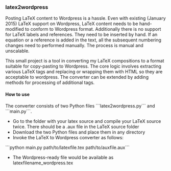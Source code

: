 <h3>latex2wordpress</h3>

Posting LaTeX content to Wordpress is a hassle. Even with existing (January 2015) LaTeX support on Wordpress, 
LaTeX content needs to be hand-modified to conform to Wordpress format. Additionally
there is no support for LaTeX labels and references. They need to be inserted by hand. 
If an equation or a reference is added in the text, all the subsequent numbering changes need to performed
manually. The process is manual and unscalable. 

This small project is a tool in converting my LaTeX compositions to a format suitable for copy-pasting to Wordpress. 
The core logic involves extracting various LaTeX tags and replacing or wrapping them with HTML so they are acceptable to 
wordpress. The converter can be extended by adding methods for processing of additional tags. 

<h4>How to use</h4>
The converter consists of two Python files ```latex2wordpress.py``` and ```main.py```. 


<ul>
<li>Go to the folder with your latex source and compile your LaTeX source twice. There should be a .aux 
file in the LaTeX source folder </li>
<li>Download the two Python files and place them in any directory</li>
<li>Invoke the LaTeX to Wordpress converter as follows: </li>
</ul>
```python main.py path/to/latexfile.tex path/to/auxfile.aux```
<ul>
<li> The Wordpress-ready file would be available as latexfilename_wordpress.tex </li>
</ul>



<!--Custom LaTeX to Wordpress converters <a href="https://lucatrevisan.wordpress.com/latex-to-wordpress/">exist</a>. 
These are applicable to mathematical publishing and nicely deals with -->
